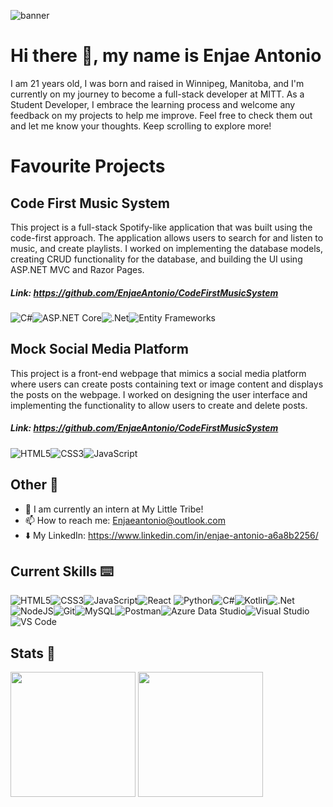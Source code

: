![banner]()

# Hi there 👋, my name is Enjae Antonio

I am 21 years old, I was born and raised in Winnipeg, Manitoba, and I'm currently on my journey to become a full-stack developer at MITT. As a Student Developer, I embrace the learning process and welcome any feedback on my projects to help me improve. Feel free to check them out and let me know your thoughts. Keep scrolling to explore more!



# Favourite Projects

## Code First Music System
This project is a full-stack Spotify-like application that was built using the code-first approach. The application allows users to search for and listen to music, and create playlists. I worked on implementing the database models, creating CRUD functionality for the database, and building the UI using ASP.NET MVC and Razor Pages.

##### Link: https://github.com/EnjaeAntonio/CodeFirstMusicSystem 

![C#](https://img.shields.io/badge/c%23-black.svg?style=for-the-badge&logo=c-sharp&logoColor=blue)![ASP.NET Core](https://img.shields.io/badge/ASP.NET_Core-pink.svg?style=for-the-badge&logo=.net&logoColor=white)![.Net](https://img.shields.io/badge/.NET-000000?style=for-the-badge&logo=.net&logoColor=pink)![Entity Frameworks](https://img.shields.io/badge/Entity_Frameworks-pink.svg?style=for-the-badge&logo=.net&logoColor=white)





## Mock Social Media Platform
This project is a front-end webpage that mimics a social media platform where users can create posts containing text or image content and displays the posts on the webpage. I worked on designing the user interface and implementing the functionality to allow users to create and delete posts.

##### Link: https://github.com/EnjaeAntonio/CodeFirstMusicSystem
![HTML5](https://img.shields.io/badge/html5-black.svg?style=for-the-badge&logo=html5&logoColor=%23E34F26)![CSS3](https://img.shields.io/badge/css3-pink.svg?style=for-the-badge&logo=css3&logoColor=blue)![JavaScript](https://img.shields.io/badge/javascript-black.svg?style=for-the-badge&logo=javascript&logoColor=%23F7DF1E)


## Other 🍎

- 🌱 I am currently an intern at My Little Tribe!
- 📫 How to reach me: Enjaeantonio@outlook.com 
- ⬇️ My LinkedIn: https://www.linkedin.com/in/enjae-antonio-a6a8b2256/


## Current Skills ⌨️

![HTML5](https://img.shields.io/badge/html5-black.svg?style=for-the-badge&logo=html5&logoColor=%23E34F26)![CSS3](https://img.shields.io/badge/css3-pink.svg?style=for-the-badge&logo=css3&logoColor=blue)![JavaScript](https://img.shields.io/badge/javascript-black.svg?style=for-the-badge&logo=javascript&logoColor=%23F7DF1E)![React](https://img.shields.io/badge/React-%2320232a.svg?style=for-the-badge&logo=react&logoColor=%2361DAFB)
![Python](https://img.shields.io/badge/python-pink.svg?style=for-the-badge&logo=python&logoColor=blue)![C#](https://img.shields.io/badge/c%23-black.svg?style=for-the-badge&logo=c-sharp&logoColor=blue)![Kotlin](https://img.shields.io/badge/Kotlin-pink.svg?style=for-the-badge&logo=kotlin&logoColor=white)![.Net](https://img.shields.io/badge/.NET-000000?style=for-the-badge&logo=.net&logoColor=pink)![NodeJS](https://img.shields.io/badge/node.js-pink?style=for-the-badge&logo=node.js&logoColor=Yellow)![Git](https://img.shields.io/badge/Git-black?style=for-the-badge&logo=git&logoColor=pink)![MySQL](https://img.shields.io/badge/mysql-pink?style=for-the-badge&logo=mysql&logoColor=black)![Postman](https://img.shields.io/badge/Postman-black?style=for-the-badge&logo=postman&logoColor=Orange)![Azure Data Studio](https://img.shields.io/badge/azure%20data%20studio-pink?style=for-the-badge&logo=microsoft-sql-server&logoColor=blue)![Visual Studio](https://img.shields.io/badge/Visual%20Studio-black?style=for-the-badge&logo=visual-studio&logoColor=purple)![VS Code](https://img.shields.io/badge/VS%20Code-pink?style=for-the-badge&logo=visual-studio-code&logoColor=blue)




## Stats 🥇
<img src="http://github-readme-streak-stats.herokuapp.com?user=enjaeantonio&theme=dark&background=000000" height = 200px/> 
<img src = 'https://github-readme-stats.vercel.app/api/top-langs/?username=enjaeantonio&theme=tokyonight' height = 200px> 

